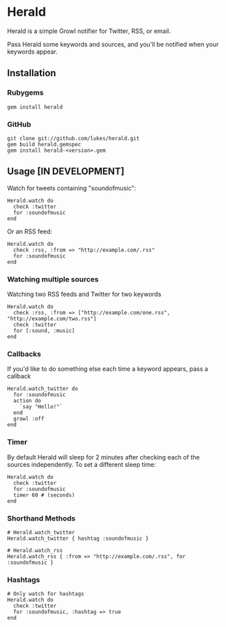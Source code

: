 Herald
====

Herald is a simple Growl notifier for Twitter, RSS, or email. 

Pass Herald some keywords and sources, and you'll be notified when your keywords appear.

Installation
------------

### Rubygems

    gem install herald

### GitHub

    git clone git://github.com/lukes/herald.git
    gem build herald.gemspec
    gem install herald-<version>.gem

Usage [IN DEVELOPMENT]
----------------------

Watch for tweets containing "soundofmusic":

    Herald.watch do
      check :twitter
      for :soundofmusic
    end
    
Or an RSS feed:

    Herald.watch do
      check :rss, :from => "http://example.com/.rss"
      for :soundofmusic
    end
  
### Watching multiple sources

Watching two RSS feeds and Twitter for two keywords

    Herald.watch do
      check :rss, :from => ["http://example.com/one.rss", "http://example.com/two.rss"]
      check :twitter
      for [:sound, :music]
    end

### Callbacks

If you'd like to do something else each time a keyword appears, pass a callback

    Herald.watch_twitter do
      for :soundofmusic
      action do
        `say "Hello!"`
      end
      growl :off
    end
    

### Timer

By default Herald will sleep for 2 minutes after checking each of the sources independently. 
To set a different sleep time:

    Herald.watch do
      check :twitter
      for :soundofmusic
      timer 60 # (seconds)
    end
        
### Shorthand Methods

    # Herald.watch_twitter
    Herald.watch_twitter { hashtag :soundofmusic }

    # Herald.watch_rss
    Herald.watch_rss { :from => "http://example.com/.rss", for :soundofmusic }

### Hashtags

    # Only watch for hashtags
    Herald.watch do
      check :twitter
      for :soundofmusic, :hashtag => true
    end

  